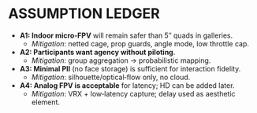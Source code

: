 # ASSUMPTION LEDGER

- **A1: Indoor micro‑FPV** will remain safer than 5″ quads in galleries.  
  - *Mitigation*: netted cage, prop guards, angle mode, low throttle cap.
- **A2: Participants want agency without piloting**.  
  - *Mitigation*: group aggregation → probabilistic mapping.
- **A3: Minimal PII** (no face storage) is sufficient for interaction fidelity.  
  - *Mitigation*: silhouette/optical‑flow only, no cloud.
- **A4: Analog FPV is acceptable** for latency; HD can be added later.  
  - *Mitigation*: VRX + low‑latency capture; delay used as aesthetic element.
